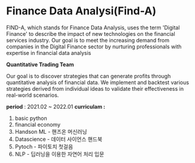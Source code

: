 # Finance Data Analysi(Find-A)

FIND-A, which stands for Finance Data Analysis, uses the term 'Digital Finance' to describe the impact of new technologies on the financial services industry. Our goal is to meet the increasing demand from companies in the Digital Finance sector by nurturing professionals with expertise in financial data analysis

**Quantitative Trading Team**

Our goal is to discover strategies that can generate profits through quantitative analysis of financial data.
We implement and backtest various strategies derived from individual ideas to validate their effectiveness in real-world scenarios.

**period** : 2021.02 ~ 2022.01
**curriculam :** 
1. basic python
2. financial economy
3. Handson ML - 핸즈온 머신러닝
4. Datascience - 데이터 사이언스 핸드북
5. Pytoch - 파이토치 첫걸음
6. NLP - 딥러닝을 이용한 자연어 처리 입문
